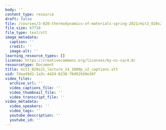 ```yaml
---
body: ''
content_type: resource
draft: false
file: /courses/3-020-thermodynamics-of-materials-spring-2021/mit3_020s21_lecture_14_1080p_v2_captions.vtt
file_size: 67718
file_type: text/vtt
image_metadata:
  caption: ''
  credit: ''
  image-alt: ''
learning_resource_types: []
license: https://creativecommons.org/licenses/by-nc-sa/4.0/
resourcetype: Document
title: mit3_020s21_lecture_14_1080p_v2_captions.vtt
uid: 7daa49d1-1a3c-4424-8238-78d92930e38f
video_files:
  archive_url: ''
  video_captions_file: ''
  video_thumbnail_file: ''
  video_transcript_file: ''
video_metadata:
  video_speakers: ''
  video_tags: ''
  youtube_description: ''
  youtube_id: ''
---
```

